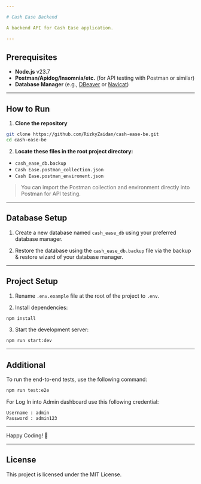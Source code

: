 ```yaml
---

# Cash Ease Backend

A backend API for Cash Ease application.

---
```


## Prerequisites

- **Node.js** v23.7  
- **Postman/Apidog/Insomnia/etc.** (for API testing with Postman or similar)  
- **Database Manager** (e.g., [DBeaver](https://dbeaver.io/) or [Navicat](https://www.navicat.com/))  

---

## How to Run

1. **Clone the repository**

```bash
git clone https://github.com/RizkyZaidan/cash-ease-be.git
cd cash-ease-be
```

2. **Locate these files in the root project directory:**

- `cash_ease_db.backup`  
- `Cash Ease.postman_collection.json`  
- `Cash Ease.postman_enviroment.json`  

> You can import the Postman collection and environment directly into Postman for API testing.

---

## Database Setup

1. Create a new database named `cash_ease_db` using your preferred database manager.

2. Restore the database using the `cash_ease_db.backup` file via the backup & restore wizard of your database manager.

---

## Project Setup

1. Rename `.env.example` file at the root of the project to `.env`.

2. Install dependencies:

```bash
npm install
```

3. Start the development server:

```bash
npm run start:dev
```

---

## Additional

To run the end-to-end tests, use the following command:

```bash
npm run test:e2e
```

For Log In into Admin dashboard use this following credential:

```bash
Username : admin
Password : admin123
```

---

Happy Coding! 🚀

---

## License

This project is licensed under the MIT License.
```
